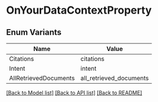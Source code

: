 # OnYourDataContextProperty

## Enum Variants

| Name | Value |
|---- | -----|
| Citations | citations |
| Intent | intent |
| AllRetrievedDocuments | all_retrieved_documents |


[[Back to Model list]](../README.md#documentation-for-models) [[Back to API list]](../README.md#documentation-for-api-endpoints) [[Back to README]](../README.md)


